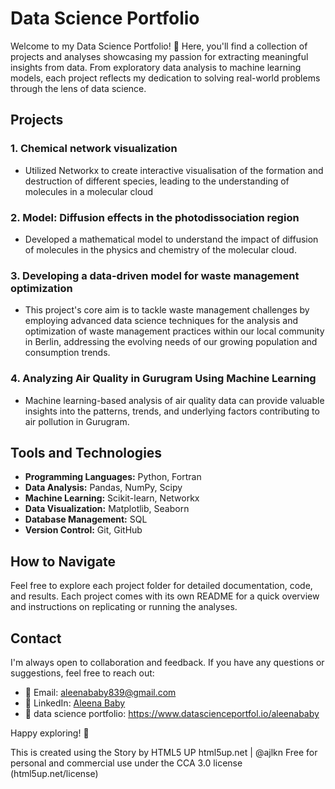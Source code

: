 
# Data Science Portfolio

Welcome to my Data Science Portfolio! 🚀 Here, you'll find a collection of projects and analyses showcasing my passion for extracting meaningful insights from data. From exploratory data analysis to machine learning models, each project reflects my dedication to solving real-world problems through the lens of data science.

## Projects

### 1. **Chemical network visualization**
   - Utilized Networkx to create interactive visualisation of the formation and destruction of different species, leading to the understanding of molecules in a molecular cloud

### 2. **Model: Diffusion effects in the photodissociation region**
   - Developed a mathematical model to understand the impact of diffusion of molecules in the physics and chemistry of the molecular cloud.

### 3. **Developing a data-driven model for waste management optimization**
   - This project's core aim is to tackle waste management challenges by employing advanced data science techniques for the analysis and optimization of waste management practices within our local community in Berlin, addressing the evolving needs of our growing population and consumption trends.

### 4. **Analyzing Air Quality in Gurugram Using Machine Learning**
   - Machine learning-based analysis of air quality data can provide valuable insights into the patterns, trends, and underlying factors contributing to air pollution in Gurugram. 

## Tools and Technologies

- **Programming Languages:** Python, Fortran
- **Data Analysis:** Pandas, NumPy, Scipy
- **Machine Learning:** Scikit-learn, Networkx
- **Data Visualization:** Matplotlib, Seaborn
- **Database Management:** SQL
- **Version Control:** Git, GitHub

## How to Navigate

Feel free to explore each project folder for detailed documentation, code, and results. Each project comes with its own README for a quick overview and instructions on replicating or running the analyses.

## Contact

I'm always open to collaboration and feedback. If you have any questions or suggestions, feel free to reach out:

- 📧 Email: [aleenababy839@gmail.com](mailto:aleenababy839@gmail.com)
- 🔗 LinkedIn: [Aleena Baby](https://www.linkedin.com/in/aleena-baby/)
- 🔗 data science portfolio: https://www.datascienceportfol.io/aleenababy

Happy exploring! 🌟



This is created using the Story by HTML5 UP
html5up.net | @ajlkn
Free for personal and commercial use under the CCA 3.0 license (html5up.net/license)


